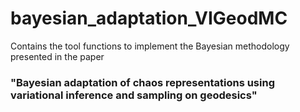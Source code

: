 # bayesian_adaptation_VIGeodMC
Contains the tool functions to implement the Bayesian methodology presented in the paper 

### "Bayesian adaptation of chaos representations using variational inference and sampling on geodesics"
